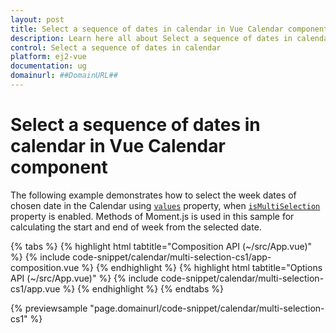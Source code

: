 ```yaml
---
layout: post
title: Select a sequence of dates in calendar in Vue Calendar component | Syncfusion
description: Learn here all about Select a sequence of dates in calendar in Syncfusion Vue Calendar component of Syncfusion Essential JS 2 and more.
control: Select a sequence of dates in calendar 
platform: ej2-vue
documentation: ug
domainurl: ##DomainURL##
---
```


# Select a sequence of dates in calendar in Vue Calendar component

The following example demonstrates how to select the week dates of chosen date in the Calendar using [`values`](https://ej2.syncfusion.com/vue/documentation/api/calendar#values) property, when [`isMultiSelection`](https://ej2.syncfusion.com/vue/documentation/api/calendar#ismultiselection) property is enabled. Methods of Moment.js is used in this sample for calculating the start and end of week from the selected date.

{% tabs %}
{% highlight html tabtitle="Composition API (~/src/App.vue)" %}
{% include code-snippet/calendar/multi-selection-cs1/app-composition.vue %}
{% endhighlight %}
{% highlight html tabtitle="Options API (~/src/App.vue)" %}
{% include code-snippet/calendar/multi-selection-cs1/app.vue %}
{% endhighlight %}
{% endtabs %}
        
{% previewsample "page.domainurl/code-snippet/calendar/multi-selection-cs1" %}